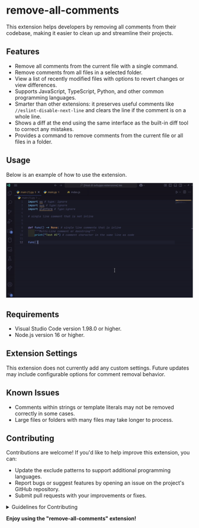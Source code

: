 # remove-all-comments

This extension helps developers by removing all comments from their codebase, making it easier to clean up and streamline their projects.

## Features

- Remove all comments from the current file with a single command.
- Remove comments from all files in a selected folder.
- View a list of recently modified files with options to revert changes or view differences.
- Supports JavaScript, TypeScript, Python, and other common programming languages.
- Smarter than other extensions: it preserves useful comments like `//eslint-disable-next-line` and clears the line if the comment is on a whole line.
- Shows a diff at the end using the same interface as the built-in diff tool to correct any mistakes.
- Provides a command to remove comments from the current file or all files in a folder.

## Usage

Below is an example of how to use the extension.

![Usage Example](img/demo.gif)

## Requirements

- Visual Studio Code version 1.98.0 or higher.
- Node.js version 16 or higher.

## Extension Settings

This extension does not currently add any custom settings. Future updates may include configurable options for comment removal behavior.

## Known Issues

- Comments within strings or template literals may not be removed correctly in some cases.
- Large files or folders with many files may take longer to process.

## Contributing

Contributions are welcome! If you'd like to help improve this extension, you can:

- Update the exclude patterns to support additional programming languages.
- Report bugs or suggest features by opening an issue on the project's GitHub repository.
- Submit pull requests with your improvements or fixes.

<details>
<summary>Guidelines for Contributing</summary>

### Guidelines for Contributing

1. **Updating Exclude Patterns**  
   - Ensure that the changes are well-tested and do not interfere with existing functionality.
   - Include examples and test cases for any new language support.

2. **Reporting Issues**  
   - Clearly describe the issue, steps to reproduce it, and any relevant details.

3. **Submitting Pull Requests**  
   - Follow the project's coding standards and ensure your code is clean and well-documented.
   - Provide a clear description of the changes and their purpose.

4. **Testing**  
   - Test your changes thoroughly before submitting.
   - If possible, include automated tests to verify the functionality.

Thank you for contributing to "remove-all-comments"!

</details>

**Enjoy using the "remove-all-comments" extension!**
